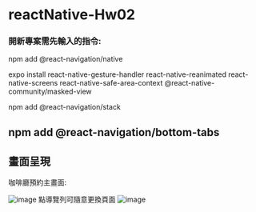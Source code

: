 # reactNative-Hw02
### 開新專案需先輸入的指令:

npm add @react-navigation/native

expo install react-native-gesture-handler react-native-reanimated react-native-screens react-native-safe-area-context @react-native-community/masked-view

npm add @react-navigation/stack

npm add @react-navigation/bottom-tabs
---
## 畫面呈現
咖啡廳預約主畫面:

![image](https://github.com/Lein6927/reactNative-Hw02/assets/33750244/113de2c8-c35c-4400-9b20-42c6a727f832)
點導覽列可隨意更換頁面
![image](https://github.com/Lein6927/reactNative-Hw02/assets/33750244/4d9c7ba2-f91f-40a7-a4f7-e593ed2eb85d)
